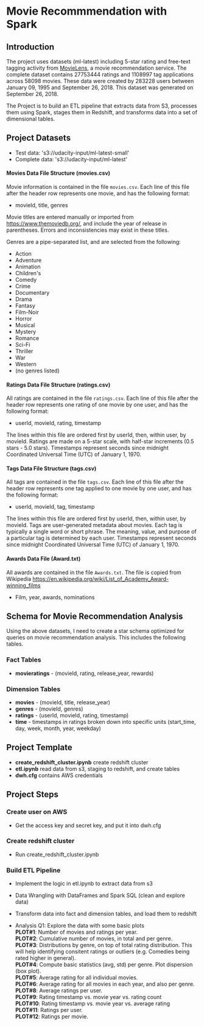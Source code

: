 # Movie Recommmendation with Spark
## Introduction

The project uses datasets (ml-latest) including 5-star rating and free-text tagging activity from [MovieLens](https://grouplens.org/datasets/movielens/latest/), a movie recommendation service. The complete dataset contains 27753444 ratings and 1108997 tag applications across 58098 movies. These data were created by 283228 users between January 09, 1995 and September 26, 2018. This dataset was generated on September 26, 2018.

The Project is to build an ETL pipeline that extracts data from S3, processes them using Spark, stages them in Redshift, and transforms data into a set of dimensional tables.


## Project Datasets 
* Test data: 's3://udacity-input/ml-latest-small'  
* Complete data: 's3://udacity-input/ml-latest'  


#### Movies Data File Structure (movies.csv)  

Movie information is contained in the file `movies.csv`. Each line of this file after the header row represents one movie, and has the following format:

* movieId, title, genres

Movie titles are entered manually or imported from <https://www.themoviedb.org/>, and include the year of release in parentheses. Errors and inconsistencies may exist in these titles.

Genres are a pipe-separated list, and are selected from the following:

* Action
* Adventure
* Animation
* Children's
* Comedy
* Crime
* Documentary
* Drama
* Fantasy
* Film-Noir
* Horror
* Musical
* Mystery
* Romance
* Sci-Fi
* Thriller
* War
* Western
* (no genres listed)


#### Ratings Data File Structure (ratings.csv)  

All ratings are contained in the file `ratings.csv`. Each line of this file after the header row represents one rating of one movie by one user, and has the following format:

* userId, movieId, rating, timestamp

The lines within this file are ordered first by userId, then, within user, by movieId. Ratings are made on a 5-star scale, with half-star increments (0.5 stars - 5.0 stars). Timestamps represent seconds since midnight Coordinated Universal Time (UTC) of January 1, 1970.


#### Tags Data File Structure (tags.csv)  

All tags are contained in the file `tags.csv`. Each line of this file after the header row represents one tag applied to one movie by one user, and has the following format:

* userId, movieId, tag, timestamp

The lines within this file are ordered first by userId, then, within user, by movieId. Tags are user-generated metadata about movies. Each tag is typically a single word or short phrase. The meaning, value, and purpose of a particular tag is determined by each user. Timestamps represent seconds since midnight Coordinated Universal Time (UTC) of January 1, 1970.


#### Awards Data File (Award.txt)

All awards are contained in the file `Awards.txt`. The file is copied from Wikipedia <https://en.wikipedia.org/wiki/List_of_Academy_Award-winning_films>

* Film, year, awards, nominations

## Schema for Movie Recommendation Analysis
Using the above datasets, I need to create a star schema optimized for queries on movie recommendation analysis. This includes the following tables.


### Fact Tables
* **movieratings** - (movieId, rating, release_year, rewards)
### Dimension Tables
* **movies** - (movieId, title, release_year)   
* **genres** - (movieId, genres)  
* **ratings** - (userId, movieId, rating, timestamp)  
* **time** - timestamps in ratings broken down into specific units (start_time, day, week, month, year, weekday)


## Project Template
* **create_redshift_cluster.ipynb** create redshift cluster
* **etl.ipynb** read data from s3, staging to redshift, and create tables
* **dwh.cfg** contains AWS credentials       


## Project Steps
### Create user on AWS
* Get the access key and secret key, and put it into dwh.cfg


### Create redshift cluster
* Run create_redshift_cluster.ipynb


### Build ETL Pipeline
* Implement the logic in etl.ipynb to extract data from s3 
* Data Wrangling with DataFrames and Spark SQL (clean and explore data)
* Transform data into fact and dimension tables, and load them to redshift

* Analysis
Q1: Explore the data with some basic plots  
**PLOT#1**: Number of movies and ratings per year.  
**PLOT#2**: Cumulative number of movies, in total and per genre.  
**PLOT#3**: Distributions by genre, on top of total rating distribution. This will help identifying consitent ratings or outliers (e.g. Comedies being rated higher in general).  
**PLOT#4**: Compute basic statistics (avg, std) per genre. Plot dispersion (box plot).  
**PLOT#5**: Average rating for all individual movies.  
**PLOT#6**: Average rating for all movies in each year, and also per genre.  
**PLOT#8**: Average ratings per user.  
**PLOT#9**: Rating timestamp vs. movie year vs. rating count  
**PLOT#10**: Rating timestamp vs. movie year vs. average rating  
**PLOT#11**: Ratings per user.  
**PLOT#12**: Ratings per movie.  




